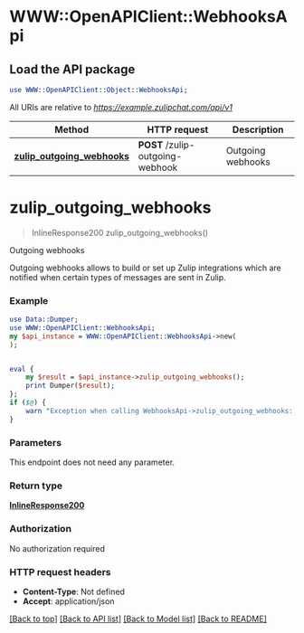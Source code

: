 # WWW::OpenAPIClient::WebhooksApi

## Load the API package
```perl
use WWW::OpenAPIClient::Object::WebhooksApi;
```

All URIs are relative to *https://example.zulipchat.com/api/v1*

Method | HTTP request | Description
------------- | ------------- | -------------
[**zulip_outgoing_webhooks**](WebhooksApi.md#zulip_outgoing_webhooks) | **POST** /zulip-outgoing-webhook | Outgoing webhooks


# **zulip_outgoing_webhooks**
> InlineResponse200 zulip_outgoing_webhooks()

Outgoing webhooks

Outgoing webhooks allows to build or set up Zulip integrations which are notified when certain types of messages are sent in Zulip. 

### Example 
```perl
use Data::Dumper;
use WWW::OpenAPIClient::WebhooksApi;
my $api_instance = WWW::OpenAPIClient::WebhooksApi->new(
);


eval { 
    my $result = $api_instance->zulip_outgoing_webhooks();
    print Dumper($result);
};
if ($@) {
    warn "Exception when calling WebhooksApi->zulip_outgoing_webhooks: $@\n";
}
```

### Parameters
This endpoint does not need any parameter.

### Return type

[**InlineResponse200**](InlineResponse200.md)

### Authorization

No authorization required

### HTTP request headers

 - **Content-Type**: Not defined
 - **Accept**: application/json

[[Back to top]](#) [[Back to API list]](../README.md#documentation-for-api-endpoints) [[Back to Model list]](../README.md#documentation-for-models) [[Back to README]](../README.md)

